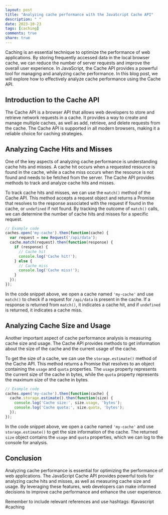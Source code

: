 ```yaml
---
layout: post
title: "Analyzing cache performance with the JavaScript Cache API"
description: " "
date: 2023-10-23
tags: [caching]
comments: true
share: true
---
```


Caching is an essential technique to optimize the performance of web applications. By storing frequently accessed data in the local browser cache, we can reduce the number of server requests and improve the overall user experience. In JavaScript, the Cache API provides a powerful tool for managing and analyzing cache performance. In this blog post, we will explore how to effectively analyze cache performance using the Cache API.

## Introduction to the Cache API

The Cache API is a browser API that allows web developers to store and retrieve network requests in a cache. It provides a way to create and manage multiple caches, as well as add, retrieve, and delete requests from the cache. The Cache API is supported in all modern browsers, making it a reliable choice for caching strategies.

## Analyzing Cache Hits and Misses

One of the key aspects of analyzing cache performance is understanding cache hits and misses. A cache hit occurs when a requested resource is found in the cache, while a cache miss occurs when the resource is not found and needs to be fetched from the server. The Cache API provides methods to track and analyze cache hits and misses.

To track cache hits and misses, we can use the `match()` method of the Cache API. This method accepts a request object and returns a Promise that resolves to the response associated with the request if found in the cache, or `undefined` if not found. By tracking the outcome of `match()` calls, we can determine the number of cache hits and misses for a specific request.

```javascript
// Example code
caches.open('my-cache').then(function(cache) {
  var request = new Request('/api/data');
  cache.match(request).then(function(response) {
    if (response) {
      // Cache hit
      console.log('Cache hit!');
    } else {
      // Cache miss
      console.log('Cache miss!');
    }
  });
});
```

In the code snippet above, we open a cache named `'my-cache'` and use `match()` to check if a request for `/api/data` is present in the cache. If a response is returned from `match()`, it indicates a cache hit, and if `undefined` is returned, it indicates a cache miss.

## Analyzing Cache Size and Usage

Another important aspect of cache performance analysis is measuring cache size and usage. The Cache API provides methods to get information about the size of the cache and the current usage of the cache.

To get the size of a cache, we can use the `storage.estimate()` method of the Cache API. This method returns a Promise that resolves to an object containing the `usage` and `quota` properties. The `usage` property represents the current size of the cache in bytes, while the `quota` property represents the maximum size of the cache in bytes.

```javascript
// Example code
caches.open('my-cache').then(function(cache) {
  cache.storage.estimate().then(function(size) {
    console.log('Cache size:', size.usage, 'bytes');
    console.log('Cache quota:', size.quota, 'bytes');
  });
});
```

In the code snippet above, we open a cache named `'my-cache'` and use `storage.estimate()` to get the size information of the cache. The returned `size` object contains the `usage` and `quota` properties, which we can log to the console for analysis.

## Conclusion

Analyzing cache performance is essential for optimizing the performance of web applications. The JavaScript Cache API provides powerful tools for analyzing cache hits and misses, as well as measuring cache size and usage. By leveraging these features, web developers can make informed decisions to improve cache performance and enhance the user experience.

Remember to include relevant references and use hashtags: #javascript #caching